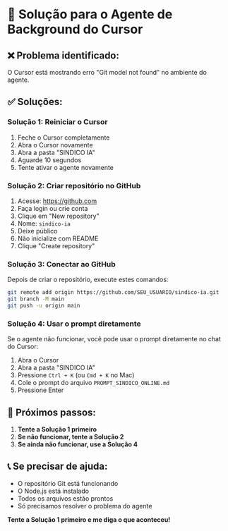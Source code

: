 # 🔧 Solução para o Agente de Background do Cursor

## ❌ **Problema identificado:**
O Cursor está mostrando erro "Git model not found" no ambiente do agente.

## ✅ **Soluções:**

### **Solução 1: Reiniciar o Cursor**
1. Feche o Cursor completamente
2. Abra o Cursor novamente
3. Abra a pasta "SINDICO IA"
4. Aguarde 10 segundos
5. Tente ativar o agente novamente

### **Solução 2: Criar repositório no GitHub**
1. Acesse: https://github.com
2. Faça login ou crie conta
3. Clique em "New repository"
4. Nome: `sindico-ia`
5. Deixe público
6. Não inicialize com README
7. Clique "Create repository"

### **Solução 3: Conectar ao GitHub**
Depois de criar o repositório, execute estes comandos:

```bash
git remote add origin https://github.com/SEU_USUARIO/sindico-ia.git
git branch -M main
git push -u origin main
```

### **Solução 4: Usar o prompt diretamente**
Se o agente não funcionar, você pode usar o prompt diretamente no chat do Cursor:

1. Abra o Cursor
2. Abra a pasta "SINDICO IA"
3. Pressione `Ctrl + K` (ou `Cmd + K` no Mac)
4. Cole o prompt do arquivo `PROMPT_SINDICO_ONLINE.md`
5. Pressione Enter

## 🚀 **Próximos passos:**

1. **Tente a Solução 1 primeiro**
2. **Se não funcionar, tente a Solução 2**
3. **Se ainda não funcionar, use a Solução 4**

## 📞 **Se precisar de ajuda:**
- O repositório Git está funcionando
- O Node.js está instalado
- Todos os arquivos estão prontos
- Só precisamos resolver o problema do agente

**Tente a Solução 1 primeiro e me diga o que aconteceu!**

